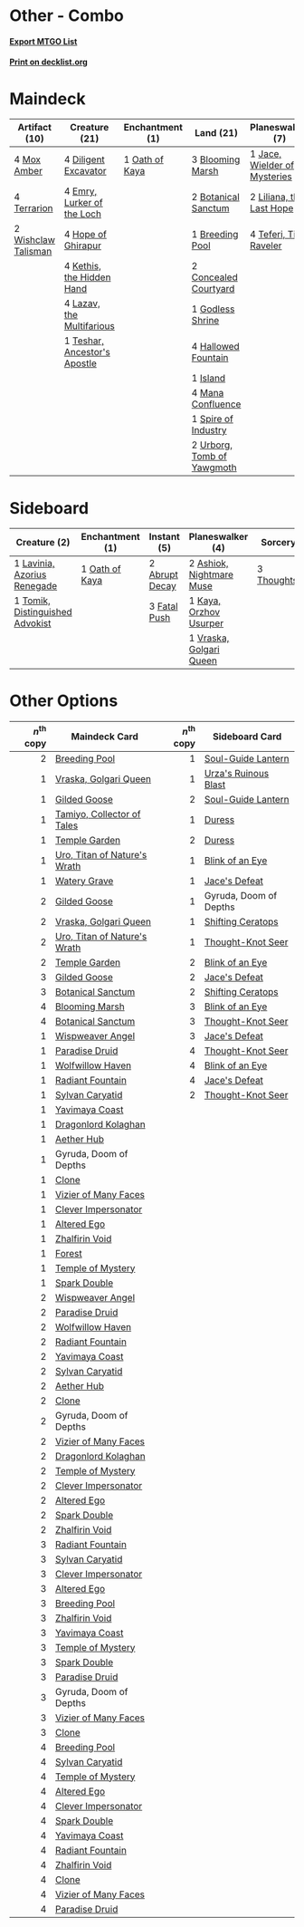 # Other - Combo

#### [Export MTGO List](../collection/Other%20-%20Combo/Other%20-%20Combo.txt)
#### [Print on decklist.org](http://decklist.org/?deckmain=3%09Blooming%20Marsh%0A2%09Botanical%20Sanctum%0A1%09Breeding%20Pool%0A2%09Concealed%20Courtyard%0A4%09Diligent%20Excavator%0A4%09Emry,%20Lurker%20of%20the%20Loch%0A1%09Godless%20Shrine%0A4%09Hallowed%20Fountain%0A4%09Hope%20of%20Ghirapur%0A1%09Island%0A1%09Jace,%20Wielder%20of%20Mysteries%0A4%09Kethis,%20the%20Hidden%20Hand%0A4%09Lazav,%20the%20Multifarious%0A2%09Liliana,%20the%20Last%20Hope%0A4%09Mana%20Confluence%0A4%09Mox%20Amber%0A1%09Oath%20of%20Kaya%0A1%09Spire%20of%20Industry%0A4%09Teferi,%20Time%20Raveler%0A4%09Terrarion%0A1%09Teshar,%20Ancestor's%20Apostle%0A2%09Urborg,%20Tomb%20of%20Yawgmoth%0A2%09Wishclaw%20Talisman&deckside=2%09Abrupt%20Decay%0A2%09Ashiok,%20Nightmare%20Muse%0A3%09Fatal%20Push%0A1%09Kaya,%20Orzhov%20Usurper%0A1%09Lavinia,%20Azorius%20Renegade%0A1%09Oath%20of%20Kaya%0A3%09Thoughtseize%0A1%09Tomik,%20Distinguished%20Advokist%0A1%09Vraska,%20Golgari%20Queen)
# Maindeck

|                                        Artifact (10)                                         |                                             Creature (21)                                             |                                     Enchantment (1)                                     |                                              Land (21)                                              |                                           Planeswalker (7)                                            |
|----------------------------------------------------------------------------------------------|-------------------------------------------------------------------------------------------------------|-----------------------------------------------------------------------------------------|-----------------------------------------------------------------------------------------------------|-------------------------------------------------------------------------------------------------------|
|4 [Mox Amber](http://gatherer.wizards.com/Pages/Card/Details.aspx?multiverseid=443112)        |4 [Diligent Excavator](http://gatherer.wizards.com/Pages/Card/Details.aspx?multiverseid=442939)        |1 [Oath of Kaya](http://gatherer.wizards.com/Pages/Card/Details.aspx?multiverseid=461136)|3 [Blooming Marsh](http://gatherer.wizards.com/Pages/Card/Details.aspx?multiverseid=417816)          |1 [Jace, Wielder of Mysteries](http://gatherer.wizards.com/Pages/Card/Details.aspx?multiverseid=460981)|
|4 [Terrarion](http://gatherer.wizards.com/Pages/Card/Details.aspx?multiverseid=414508)        |4 [Emry, Lurker of the Loch](http://gatherer.wizards.com/Pages/Card/Details.aspx?multiverseid=473005)  |                                                                                         |2 [Botanical Sanctum](http://gatherer.wizards.com/Pages/Card/Details.aspx?multiverseid=417817)       |2 [Liliana, the Last Hope](http://gatherer.wizards.com/Pages/Card/Details.aspx?multiverseid=414388)    |
|2 [Wishclaw Talisman](http://gatherer.wizards.com/Pages/Card/Details.aspx?multiverseid=473072)|4 [Hope of Ghirapur](http://gatherer.wizards.com/Pages/Card/Details.aspx?multiverseid=423821)          |                                                                                         |1 [Breeding Pool](http://gatherer.wizards.com/Pages/Card/Details.aspx?multiverseid=97088)            |4 [Teferi, Time Raveler](http://gatherer.wizards.com/Pages/Card/Details.aspx?multiverseid=461148)      |
|                                                                                              |4 [Kethis, the Hidden Hand](http://gatherer.wizards.com/Pages/Card/Details.aspx?multiverseid=466965)   |                                                                                         |2 [Concealed Courtyard](http://gatherer.wizards.com/Pages/Card/Details.aspx?multiverseid=417818)     |                                                                                                       |
|                                                                                              |4 [Lazav, the Multifarious](http://gatherer.wizards.com/Pages/Card/Details.aspx?multiverseid=452934)   |                                                                                         |1 [Godless Shrine](http://gatherer.wizards.com/Pages/Card/Details.aspx?multiverseid=405099)          |                                                                                                       |
|                                                                                              |1 [Teshar, Ancestor's Apostle](http://gatherer.wizards.com/Pages/Card/Details.aspx?multiverseid=442924)|                                                                                         |4 [Hallowed Fountain](http://gatherer.wizards.com/Pages/Card/Details.aspx?multiverseid=97071)        |                                                                                                       |
|                                                                                              |                                                                                                       |                                                                                         |1 [Island](http://gatherer.wizards.com/Pages/Card/Details.aspx?multiverseid=439857)                  |                                                                                                       |
|                                                                                              |                                                                                                       |                                                                                         |4 [Mana Confluence](http://gatherer.wizards.com/Pages/Card/Details.aspx?multiverseid=409573)         |                                                                                                       |
|                                                                                              |                                                                                                       |                                                                                         |1 [Spire of Industry](http://gatherer.wizards.com/Pages/Card/Details.aspx?multiverseid=423851)       |                                                                                                       |
|                                                                                              |                                                                                                       |                                                                                         |2 [Urborg, Tomb of Yawgmoth](http://gatherer.wizards.com/Pages/Card/Details.aspx?multiverseid=383425)|                                                                                                       |


# Sideboard

|                                               Creature (2)                                               |                                     Enchantment (1)                                     |                                       Instant (5)                                       |                                         Planeswalker (4)                                          |                                       Sorcery (3)                                       |
|----------------------------------------------------------------------------------------------------------|-----------------------------------------------------------------------------------------|-----------------------------------------------------------------------------------------|---------------------------------------------------------------------------------------------------|-----------------------------------------------------------------------------------------|
|1 [Lavinia, Azorius Renegade](http://gatherer.wizards.com/Pages/Card/Details.aspx?multiverseid=457333)    |1 [Oath of Kaya](http://gatherer.wizards.com/Pages/Card/Details.aspx?multiverseid=461136)|2 [Abrupt Decay](http://gatherer.wizards.com/Pages/Card/Details.aspx?multiverseid=456061)|2 [Ashiok, Nightmare Muse](http://gatherer.wizards.com/Pages/Card/Details.aspx?multiverseid=476459)|3 [Thoughtseize](http://gatherer.wizards.com/Pages/Card/Details.aspx?multiverseid=438676)|
|1 [Tomik, Distinguished Advokist](http://gatherer.wizards.com/Pages/Card/Details.aspx?multiverseid=460961)|                                                                                         |3 [Fatal Push](http://gatherer.wizards.com/Pages/Card/Details.aspx?multiverseid=423724)  |1 [Kaya, Orzhov Usurper](http://gatherer.wizards.com/Pages/Card/Details.aspx?multiverseid=460129)  |                                                                                         |
|                                                                                                          |                                                                                         |                                                                                         |1 [Vraska, Golgari Queen](http://gatherer.wizards.com/Pages/Card/Details.aspx?multiverseid=452963) |                                                                                         |


# Other Options

|*n*<sup>th</sup> copy|                                             Maindeck Card                                             |*n*<sup>th</sup> copy|                                        Sideboard Card                                         |
|--------------------:|-------------------------------------------------------------------------------------------------------|--------------------:|-----------------------------------------------------------------------------------------------|
|                    2|[Breeding Pool](http://gatherer.wizards.com/Pages/Card/Details.aspx?multiverseid=97088)                |                    1|[Soul-Guide Lantern](http://gatherer.wizards.com/Pages/Card/Details.aspx?multiverseid=476488)  |
|                    1|[Vraska, Golgari Queen](http://gatherer.wizards.com/Pages/Card/Details.aspx?multiverseid=452963)       |                    1|[Urza's Ruinous Blast](http://gatherer.wizards.com/Pages/Card/Details.aspx?multiverseid=442927)|
|                    1|[Gilded Goose](http://gatherer.wizards.com/Pages/Card/Details.aspx?multiverseid=473122)                |                    2|[Soul-Guide Lantern](http://gatherer.wizards.com/Pages/Card/Details.aspx?multiverseid=476488)  |
|                    1|[Tamiyo, Collector of Tales](http://gatherer.wizards.com/Pages/Card/Details.aspx?multiverseid=461147)  |                    1|[Duress](http://gatherer.wizards.com/Pages/Card/Details.aspx?multiverseid=14557)               |
|                    1|[Temple Garden](http://gatherer.wizards.com/Pages/Card/Details.aspx?multiverseid=405112)               |                    2|[Duress](http://gatherer.wizards.com/Pages/Card/Details.aspx?multiverseid=14557)               |
|                    1|[Uro, Titan of Nature's Wrath](http://gatherer.wizards.com/Pages/Card/Details.aspx?multiverseid=476480)|                    1|[Blink of an Eye](http://gatherer.wizards.com/Pages/Card/Details.aspx?multiverseid=442934)     |
|                    1|[Watery Grave](http://gatherer.wizards.com/Pages/Card/Details.aspx?multiverseid=405114)                |                    1|[Jace's Defeat](http://gatherer.wizards.com/Pages/Card/Details.aspx?multiverseid=430727)       |
|                    2|[Gilded Goose](http://gatherer.wizards.com/Pages/Card/Details.aspx?multiverseid=473122)                |                    1|Gyruda, Doom of Depths                                                                         |
|                    2|[Vraska, Golgari Queen](http://gatherer.wizards.com/Pages/Card/Details.aspx?multiverseid=452963)       |                    1|[Shifting Ceratops](http://gatherer.wizards.com/Pages/Card/Details.aspx?multiverseid=466948)   |
|                    2|[Uro, Titan of Nature's Wrath](http://gatherer.wizards.com/Pages/Card/Details.aspx?multiverseid=476480)|                    1|[Thought-Knot Seer](http://gatherer.wizards.com/Pages/Card/Details.aspx?multiverseid=407519)   |
|                    2|[Temple Garden](http://gatherer.wizards.com/Pages/Card/Details.aspx?multiverseid=405112)               |                    2|[Blink of an Eye](http://gatherer.wizards.com/Pages/Card/Details.aspx?multiverseid=442934)     |
|                    3|[Gilded Goose](http://gatherer.wizards.com/Pages/Card/Details.aspx?multiverseid=473122)                |                    2|[Jace's Defeat](http://gatherer.wizards.com/Pages/Card/Details.aspx?multiverseid=430727)       |
|                    3|[Botanical Sanctum](http://gatherer.wizards.com/Pages/Card/Details.aspx?multiverseid=417817)           |                    2|[Shifting Ceratops](http://gatherer.wizards.com/Pages/Card/Details.aspx?multiverseid=466948)   |
|                    4|[Blooming Marsh](http://gatherer.wizards.com/Pages/Card/Details.aspx?multiverseid=417816)              |                    3|[Blink of an Eye](http://gatherer.wizards.com/Pages/Card/Details.aspx?multiverseid=442934)     |
|                    4|[Botanical Sanctum](http://gatherer.wizards.com/Pages/Card/Details.aspx?multiverseid=417817)           |                    3|[Thought-Knot Seer](http://gatherer.wizards.com/Pages/Card/Details.aspx?multiverseid=407519)   |
|                    1|[Wispweaver Angel](http://gatherer.wizards.com/Pages/Card/Details.aspx?multiverseid=417608)            |                    3|[Jace's Defeat](http://gatherer.wizards.com/Pages/Card/Details.aspx?multiverseid=430727)       |
|                    1|[Paradise Druid](http://gatherer.wizards.com/Pages/Card/Details.aspx?multiverseid=461098)              |                    4|[Thought-Knot Seer](http://gatherer.wizards.com/Pages/Card/Details.aspx?multiverseid=407519)   |
|                    1|[Wolfwillow Haven](http://gatherer.wizards.com/Pages/Card/Details.aspx?multiverseid=476456)            |                    4|[Blink of an Eye](http://gatherer.wizards.com/Pages/Card/Details.aspx?multiverseid=442934)     |
|                    1|[Radiant Fountain](http://gatherer.wizards.com/Pages/Card/Details.aspx?multiverseid=438810)            |                    4|[Jace's Defeat](http://gatherer.wizards.com/Pages/Card/Details.aspx?multiverseid=430727)       |
|                    1|[Sylvan Caryatid](http://gatherer.wizards.com/Pages/Card/Details.aspx?multiverseid=373624)             |                    2|[Thought-Knot Seer](http://gatherer.wizards.com/Pages/Card/Details.aspx?multiverseid=407519)   |
|                    1|[Yavimaya Coast](http://gatherer.wizards.com/Pages/Card/Details.aspx?multiverseid=129810)              |                     |                                                                                               |
|                    1|[Dragonlord Kolaghan](http://gatherer.wizards.com/Pages/Card/Details.aspx?multiverseid=394548)         |                     |                                                                                               |
|                    1|[Aether Hub](http://gatherer.wizards.com/Pages/Card/Details.aspx?multiverseid=417815)                  |                     |                                                                                               |
|                    1|Gyruda, Doom of Depths                                                                                 |                     |                                                                                               |
|                    1|[Clone](http://gatherer.wizards.com/Pages/Card/Details.aspx?multiverseid=129501)                       |                     |                                                                                               |
|                    1|[Vizier of Many Faces](http://gatherer.wizards.com/Pages/Card/Details.aspx?multiverseid=426776)        |                     |                                                                                               |
|                    1|[Clever Impersonator](http://gatherer.wizards.com/Pages/Card/Details.aspx?multiverseid=470628)         |                     |                                                                                               |
|                    1|[Altered Ego](http://gatherer.wizards.com/Pages/Card/Details.aspx?multiverseid=410005)                 |                     |                                                                                               |
|                    1|[Zhalfirin Void](http://gatherer.wizards.com/Pages/Card/Details.aspx?multiverseid=443137)              |                     |                                                                                               |
|                    1|[Forest](http://gatherer.wizards.com/Pages/Card/Details.aspx?multiverseid=439860)                      |                     |                                                                                               |
|                    1|[Temple of Mystery](http://gatherer.wizards.com/Pages/Card/Details.aspx?multiverseid=373571)           |                     |                                                                                               |
|                    1|[Spark Double](http://gatherer.wizards.com/Pages/Card/Details.aspx?multiverseid=460995)                |                     |                                                                                               |
|                    2|[Wispweaver Angel](http://gatherer.wizards.com/Pages/Card/Details.aspx?multiverseid=417608)            |                     |                                                                                               |
|                    2|[Paradise Druid](http://gatherer.wizards.com/Pages/Card/Details.aspx?multiverseid=461098)              |                     |                                                                                               |
|                    2|[Wolfwillow Haven](http://gatherer.wizards.com/Pages/Card/Details.aspx?multiverseid=476456)            |                     |                                                                                               |
|                    2|[Radiant Fountain](http://gatherer.wizards.com/Pages/Card/Details.aspx?multiverseid=438810)            |                     |                                                                                               |
|                    2|[Yavimaya Coast](http://gatherer.wizards.com/Pages/Card/Details.aspx?multiverseid=129810)              |                     |                                                                                               |
|                    2|[Sylvan Caryatid](http://gatherer.wizards.com/Pages/Card/Details.aspx?multiverseid=373624)             |                     |                                                                                               |
|                    2|[Aether Hub](http://gatherer.wizards.com/Pages/Card/Details.aspx?multiverseid=417815)                  |                     |                                                                                               |
|                    2|[Clone](http://gatherer.wizards.com/Pages/Card/Details.aspx?multiverseid=129501)                       |                     |                                                                                               |
|                    2|Gyruda, Doom of Depths                                                                                 |                     |                                                                                               |
|                    2|[Vizier of Many Faces](http://gatherer.wizards.com/Pages/Card/Details.aspx?multiverseid=426776)        |                     |                                                                                               |
|                    2|[Dragonlord Kolaghan](http://gatherer.wizards.com/Pages/Card/Details.aspx?multiverseid=394548)         |                     |                                                                                               |
|                    2|[Temple of Mystery](http://gatherer.wizards.com/Pages/Card/Details.aspx?multiverseid=373571)           |                     |                                                                                               |
|                    2|[Clever Impersonator](http://gatherer.wizards.com/Pages/Card/Details.aspx?multiverseid=470628)         |                     |                                                                                               |
|                    2|[Altered Ego](http://gatherer.wizards.com/Pages/Card/Details.aspx?multiverseid=410005)                 |                     |                                                                                               |
|                    2|[Spark Double](http://gatherer.wizards.com/Pages/Card/Details.aspx?multiverseid=460995)                |                     |                                                                                               |
|                    2|[Zhalfirin Void](http://gatherer.wizards.com/Pages/Card/Details.aspx?multiverseid=443137)              |                     |                                                                                               |
|                    3|[Radiant Fountain](http://gatherer.wizards.com/Pages/Card/Details.aspx?multiverseid=438810)            |                     |                                                                                               |
|                    3|[Sylvan Caryatid](http://gatherer.wizards.com/Pages/Card/Details.aspx?multiverseid=373624)             |                     |                                                                                               |
|                    3|[Clever Impersonator](http://gatherer.wizards.com/Pages/Card/Details.aspx?multiverseid=470628)         |                     |                                                                                               |
|                    3|[Altered Ego](http://gatherer.wizards.com/Pages/Card/Details.aspx?multiverseid=410005)                 |                     |                                                                                               |
|                    3|[Breeding Pool](http://gatherer.wizards.com/Pages/Card/Details.aspx?multiverseid=97088)                |                     |                                                                                               |
|                    3|[Zhalfirin Void](http://gatherer.wizards.com/Pages/Card/Details.aspx?multiverseid=443137)              |                     |                                                                                               |
|                    3|[Yavimaya Coast](http://gatherer.wizards.com/Pages/Card/Details.aspx?multiverseid=129810)              |                     |                                                                                               |
|                    3|[Temple of Mystery](http://gatherer.wizards.com/Pages/Card/Details.aspx?multiverseid=373571)           |                     |                                                                                               |
|                    3|[Spark Double](http://gatherer.wizards.com/Pages/Card/Details.aspx?multiverseid=460995)                |                     |                                                                                               |
|                    3|[Paradise Druid](http://gatherer.wizards.com/Pages/Card/Details.aspx?multiverseid=461098)              |                     |                                                                                               |
|                    3|Gyruda, Doom of Depths                                                                                 |                     |                                                                                               |
|                    3|[Vizier of Many Faces](http://gatherer.wizards.com/Pages/Card/Details.aspx?multiverseid=426776)        |                     |                                                                                               |
|                    3|[Clone](http://gatherer.wizards.com/Pages/Card/Details.aspx?multiverseid=129501)                       |                     |                                                                                               |
|                    4|[Breeding Pool](http://gatherer.wizards.com/Pages/Card/Details.aspx?multiverseid=97088)                |                     |                                                                                               |
|                    4|[Sylvan Caryatid](http://gatherer.wizards.com/Pages/Card/Details.aspx?multiverseid=373624)             |                     |                                                                                               |
|                    4|[Temple of Mystery](http://gatherer.wizards.com/Pages/Card/Details.aspx?multiverseid=373571)           |                     |                                                                                               |
|                    4|[Altered Ego](http://gatherer.wizards.com/Pages/Card/Details.aspx?multiverseid=410005)                 |                     |                                                                                               |
|                    4|[Clever Impersonator](http://gatherer.wizards.com/Pages/Card/Details.aspx?multiverseid=470628)         |                     |                                                                                               |
|                    4|[Spark Double](http://gatherer.wizards.com/Pages/Card/Details.aspx?multiverseid=460995)                |                     |                                                                                               |
|                    4|[Yavimaya Coast](http://gatherer.wizards.com/Pages/Card/Details.aspx?multiverseid=129810)              |                     |                                                                                               |
|                    4|[Radiant Fountain](http://gatherer.wizards.com/Pages/Card/Details.aspx?multiverseid=438810)            |                     |                                                                                               |
|                    4|[Zhalfirin Void](http://gatherer.wizards.com/Pages/Card/Details.aspx?multiverseid=443137)              |                     |                                                                                               |
|                    4|[Clone](http://gatherer.wizards.com/Pages/Card/Details.aspx?multiverseid=129501)                       |                     |                                                                                               |
|                    4|[Vizier of Many Faces](http://gatherer.wizards.com/Pages/Card/Details.aspx?multiverseid=426776)        |                     |                                                                                               |
|                    4|[Paradise Druid](http://gatherer.wizards.com/Pages/Card/Details.aspx?multiverseid=461098)              |                     |                                                                                               |

